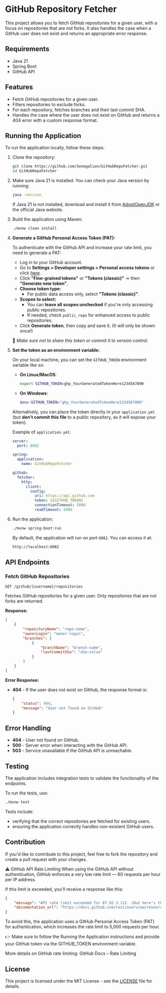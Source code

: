 # GitHub Repository Fetcher

This project allows you to fetch GitHub repositories for a given user, with a focus on repositories that are not forks. It also handles the case when a GitHub user does not exist and returns an appropriate error response.

## Requirements

- Java 21
- Spring Boot
- GitHub API

## Features

- Fetch GitHub repositories for a given user.
- Filters repositories to exclude forks.
- For each repository, fetches branches and their last commit SHA.
- Handles the case where the user does not exist on GitHub and returns a 404 error with a custom response format.

## Running the Application

To run the application locally, follow these steps:

1. Clone the repository:

    ```bash
    git clone https://github.com/Senegalion/GitHubRepoFetcher.git
    cd GitHubRepoFetcher
    ```

2. Make sure Java 21 is installed. You can check your Java version by running:

    ```bash
    java -version
    ```

   If Java 21 is not installed, download and install it from [AdoptOpenJDK](https://adoptopenjdk.net/) or the official Java website.

3. Build the application using Maven:

    ```bash
    ./mvnw clean install
    ```

4. **Generate a GitHub Personal Access Token (PAT):**

   To authenticate with the GitHub API and increase your rate limit, you need to generate a PAT:

   - Log in to your GitHub account.
   - Go to **Settings > Developer settings > Personal access tokens** or click [here](https://github.com/settings/tokens).
   - Click **"Fine-grained tokens"** or **"Tokens (classic)"** → then **"Generate new token"**.
   - **Choose token type:**
      - For public data access only, select **"Tokens (classic)"**.
   - **Scopes to select:**
      - You can **leave all scopes unchecked** if you're only accessing public repositories.
      - If needed, check `public_repo` for enhanced access to public repositories.
   - Click **Generate token**, then copy and save it. (It will only be shown once!)

   📌 _Make sure not to share this token or commit it to version control._

5. **Set the token as an environment variable:**

   On your local machine, you can set the `GITHUB_TOKEN` environment variable like so:

   - **On Linux/MacOS**:
       ```bash
       export GITHUB_TOKEN=ghp_YourGeneratedTokenHere1234567890
       ```

   - **On Windows**:
       ```powershell
       $env:GITHUB_TOKEN="ghp_YourGeneratedTokenHere1234567890"
       ```

   Alternatively, you can place the token directly in your `application.yml` (but **don't commit this file** to a public repository, as it will expose your token).

   Example of `application.yml`:

    ```yaml
    server:
      port: 8082

    spring:
      application:
        name: GitHubRepoFetcher

    github:
      fetcher:
        http:
          client:
            config:
              uri: https://api.github.com
              token: ${GITHUB_TOKEN}
              connectionTimeout: 5000
              readTimeout: 5000
    ```

6. Run the application:

    ```bash
    ./mvnw spring-boot:run
    ```

   By default, the application will run on port `8082`. You can access it at:

    ```bash
    http://localhost:8082
    ```

## API Endpoints

### Fetch GitHub Repositories

`GET /github/{username}/repositories`

Fetches GitHub repositories for a given user. Only repositories that are not forks are returned.

**Response:**

```json
[
    {
        "repositoryName": "repo-name",
        "ownerLogin": "owner-login",
        "branches": [
            {
                "branchName": "branch-name",
                "lastCommitSha": "sha-value"
            }
        ]
    }
]
```

**Error Response:**

- **404** - If the user does not exist on GitHub, the response format is:

    ```json
    {
        "status": 404,
        "message": "User not found on GitHub"
    }
    ```

## Error Handling

- **404** - User not found on GitHub.
- **500** - Server error when interacting with the GitHub API.
- **503** - Service unavailable if the GitHub API is unreachable.

## Testing

The application includes integration tests to validate the functionality of the endpoints.

To run the tests, use:

```bash
./mvnw test
```

Tests include:
- verifying that the correct repositories are fetched for existing users.
- ensuring the application correctly handles non-existent GitHub users.

## Contribution

If you'd like to contribute to this project, feel free to fork the repository and create a pull request with your changes.

⚠️ GitHub API Rate Limiting
When using the GitHub API without authentication, GitHub enforces a very low rate limit — 60 requests per hour per IP address.

If this limit is exceeded, you'll receive a response like this:

   ```json
   {
       "message": "API rate limit exceeded for 87.92.3.111. (But here's the good news: Authenticated requests get a higher rate limit. Check out the documentation for more details.)",
       "documentation_url": "https://docs.github.com/rest/overview/resources-in-the-rest-api#rate-limiting"
   }
   ```

To avoid this, the application uses a GitHub Personal Access Token (PAT) for authentication, which increases the rate limit to 5,000 requests per hour.

👉 Make sure to follow the Running the Application instructions and provide your GitHub token via the GITHUB_TOKEN environment variable.

More details on GitHub rate limiting: GitHub Docs – Rate Limiting

## License

This project is licensed under the MIT License - see the [LICENSE](LICENSE) file for details.
